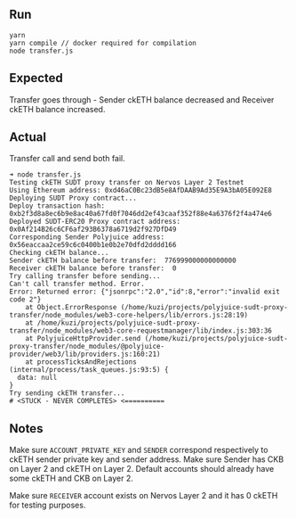 ## Run

```
yarn
yarn compile // docker required for compilation
node transfer.js
```

## Expected

Transfer goes through - Sender ckETH balance decreased and Receiver ckETH balance increased.

## Actual

Transfer call and send both fail.

```
➜ node transfer.js
Testing ckETH SUDT proxy transfer on Nervos Layer 2 Testnet
Using Ethereum address: 0xd46aC0Bc23dB5e8AfDAAB9Ad35E9A3bA05E092E8
Deploying SUDT Proxy contract...
Deploy transaction hash: 0xb2f3d8a8ec6b9e8ac40a67fd0f7046dd2ef43caaf352f88e4a6376f2f4a474e6
Deployed SUDT-ERC20 Proxy contract address: 0x0Af214B26c6CF6af293B6378a6719d2f927DfD49
Corresponding Sender Polyjuice address: 0x56eaccaa2ce59c6c0400b1e0b2e70dfd2dddd166
Checking ckETH balance...
Sender ckETH balance before transfer:  776999000000000000
Receiver ckETH balance before transfer:  0
Try calling transfer before sending...
Can't call transfer method. Error.
Error: Returned error: {"jsonrpc":"2.0","id":8,"error":"invalid exit code 2"}
    at Object.ErrorResponse (/home/kuzi/projects/polyjuice-sudt-proxy-transfer/node_modules/web3-core-helpers/lib/errors.js:28:19)
    at /home/kuzi/projects/polyjuice-sudt-proxy-transfer/node_modules/web3-core-requestmanager/lib/index.js:303:36
    at PolyjuiceHttpProvider.send (/home/kuzi/projects/polyjuice-sudt-proxy-transfer/node_modules/@polyjuice-provider/web3/lib/providers.js:160:21)
    at processTicksAndRejections (internal/process/task_queues.js:93:5) {
  data: null
}
Try sending ckETH transfer...
# <STUCK - NEVER COMPLETES> <==========
```

## Notes

Make sure `ACCOUNT_PRIVATE_KEY` and `SENDER` correspond respectively to ckETH sender private key and sender address. Make sure Sender has CKB on Layer 2 and ckETH on Layer 2. Default accounts should already have some ckETH and CKB on Layer 2.

Make sure `RECEIVER` account exists on Nervos Layer 2 and it has 0 ckETH for testing purposes.